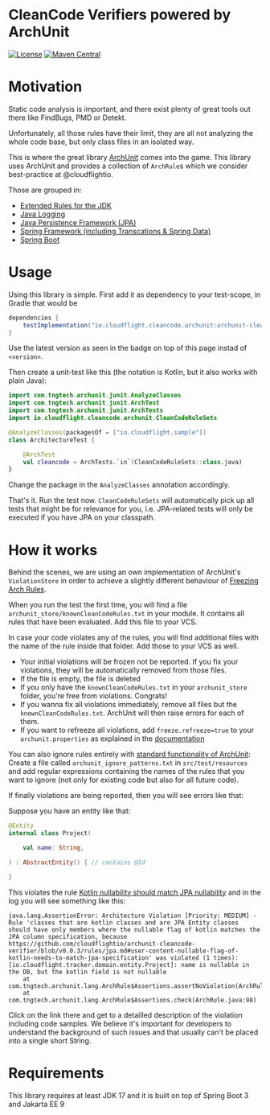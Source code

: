  # CleanCode Verifiers powered by ArchUnit

[![License](https://img.shields.io/badge/License-Apache_2.0-green.svg)](https://opensource.org/licenses/Apache-2.0)
[![Maven Central](https://img.shields.io/maven-central/v/io.cloudflight.cleancode.archunit/archunit-cleancode-verifier.svg?label=Maven%20Central)](https://search.maven.org/artifact/io.cloudflight.cleancode.archunit/archunit-cleancode-verifier)

# Motivation 

Static code analysis is important, and there exist plenty of great tools
out there like FindBugs, PMD or Detekt.

Unfortunately, all those rules have their limit, they are all not
analyzing the whole code base, but only class files in an isolated way.

This is where the great library [ArchUnit](https://github.com/TNG/ArchUnit) comes into 
the game. This library uses ArchUnit and provides
a collection of `ArchRule`s which we consider best-practice
at @cloudflightio. 

Those are grouped in:

* [Extended Rules for the JDK](rules/jdk.md)
* [Java Logging](rules/logging.md)
* [Java Persistence Framework (JPA)](rules/jpa.md)
* [Spring Framework (including Transcations & Spring Data)](rules/spring.md)
* [Spring Boot](rules/springboot.md)

# Usage

Using this library is simple. First add it as dependency
to your test-scope, in Gradle that would be

````groovy
dependencies {
    testImplementation("io.cloudflight.cleancode.archunit:archunit-cleancode-verifier:<version>")
}
````

Use the latest version as seen in the badge on top of this page instad of `<version>`.

Then create a unit-test like this (the notation is Kotlin, but it also works with plain Java):

````kotlin
import com.tngtech.archunit.junit.AnalyzeClasses
import com.tngtech.archunit.junit.ArchTest
import com.tngtech.archunit.junit.ArchTests
import io.cloudflight.cleancode.archunit.CleanCodeRuleSets

@AnalyzeClasses(packagesOf = ["io.cloudflight.sample"])
class ArchitectureTest {

    @ArchTest
    val cleancode = ArchTests.`in`(CleanCodeRuleSets::class.java)
}
````

Change the package in the `AnalyzeClasses` annotation accordingly. 

That's it. Run the test now. `CleanCodeRuleSets` will automatically pick up
all tests that might be for relevance for you, i.e. JPA-related tests 
will only be executed if you have JPA on your classpath.

# How it works

Behind the scenes, we are using an own implementation of 
ArchUnit's `ViolationStore` in order to achieve a slightly different behaviour
of [Freezing Arch Rules](https://www.archunit.org/userguide/html/000_Index.html#_freezing_arch_rules).

When you run the test the first time, you will find a file
`archunit_store/knownCleanCodeRules.txt` in your module.
It contains all rules that have been evaluated. Add this file to your VCS.

In case your code violates any of the rules, you will find additional files
with the name of the rule inside that folder. Add those to your VCS as well.

* Your initial violations will be frozen not be reported. If you fix your violations,
they will be automatically removed from those files. 
* If the file is empty, the file is deleted
* If you only have the `knownCleanCodeRules.txt` in your `archunit_store` folder, you're free from violations. Congrats!
* If you wanna fix all violations immediately, remove all files but the `knownCleanCodeRules.txt`. ArchUnit will then raise errors for each of them. 
* If you want to refreeze all violations, add `freeze.refreeze=true` to your `archunit.properties` as explained in the [documentation](https://www.archunit.org/userguide/html/000_Index.html#_configuration)

You can also ignore rules entirely with [standard functionality of ArchUnit](https://www.archunit.org/userguide/html/000_Index.html#_ignoring_violations):
Create a file called `archunit_ignore_patterns.txt` in `src/test/resources` and add regular expressions
containing the names of the rules that you want to ignore (not only for existing code but also for all future code).

If finally violations are being reported, then you will see errors like that:

Suppose you have an entity like that:

````kotlin
@Entity
internal class Project(

    val name: String,

) : AbstractEntity() { // contains @Id

}
````

This violates the rule [Kotlin nullability should match JPA nullability](https://github.com/cloudflightio/archunit-cleancode-verifier/blob/v0.0.3/rules/jpa.md#user-content-nullable-flag-of-kotlin-needs-to-match-jpa-specification) and
in the log you will see something like this:

````text
java.lang.AssertionError: Architecture Violation [Priority: MEDIUM] - Rule 'classes that are kotlin classes and are JPA Entity classes should have only members where the nullable flag of kotlin matches the JPA column specification, because https://github.com/cloudflightio/archunit-cleancode-verifier/blob/v0.0.3/rules/jpa.md#user-content-nullable-flag-of-kotlin-needs-to-match-jpa-specification' was violated (1 times):
[io.cloudflight.tracker.domain.entity.Project]: name is nullable in the DB, but the kotlin field is not nullable
	at com.tngtech.archunit.lang.ArchRule$Assertions.assertNoViolation(ArchRule.java:110)
	at com.tngtech.archunit.lang.ArchRule$Assertions.check(ArchRule.java:98)

````

Click on the link there and get to a detailled description of the violation including code samples. We believe
it's important for developers to understand the background of such issues and that usually can't be placed
into a single short String.

# Requirements

This library requires at least JDK 17 and it is built on top of Spring Boot 3 and Jakarta EE 9